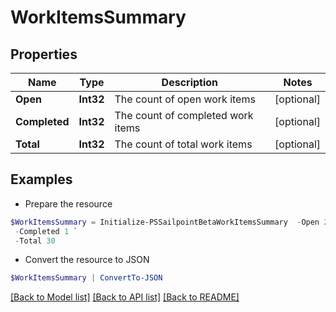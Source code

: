 # WorkItemsSummary
## Properties

Name | Type | Description | Notes
------------ | ------------- | ------------- | -------------
**Open** | **Int32** | The count of open work items | [optional] 
**Completed** | **Int32** | The count of completed work items | [optional] 
**Total** | **Int32** | The count of total work items | [optional] 

## Examples

- Prepare the resource
```powershell
$WorkItemsSummary = Initialize-PSSailpointBetaWorkItemsSummary  -Open 29 `
 -Completed 1 `
 -Total 30
```

- Convert the resource to JSON
```powershell
$WorkItemsSummary | ConvertTo-JSON
```

[[Back to Model list]](../README.md#documentation-for-models) [[Back to API list]](../README.md#documentation-for-api-endpoints) [[Back to README]](../README.md)

